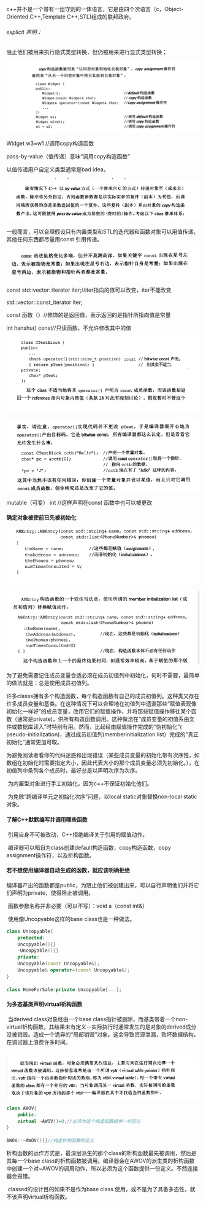 c++并不是一个带有一组守则的一体语言，它是由四个次语言（c，Object-Oriented C++,Template C++,STL)组成的联邦政府。

###### explicit 声明：

阻止他们被用来执行隐式类型转换，但仍被用来进行显式类型转换；



![image-20210729102318565](image\image-20210729102318565.png)

Widget w3=w1                                 //调用copy构造函数

pass-by-value（值传递）意味“调用copy构造函数”

以值传递用户自定义类型通常是bad idea。

![image-20210729103103409](image\image-20210729103103409.png)

一般而言，可以合理假设只有内置类型和STL的迭代器和函数对象可以用值传递。其他任何东西都尽量用const 引用传递。

![image-20210729114907499](image\image-20210729114907499.png)

 const std::vector<int>::iterator iter;//iter指向的值可以改变，iter不能改变

std::vector<int>::const_iterator iter;

const 函数（）//修饰的是返回值，表示返回的是指针所指向值是常量

int hanshu() const//只读函数，不允许修改其中的值

 

![image-20210729174216393](image\image-20210729174216393.png)

![image-20210729173724522](image\image-20210729173724522.png)

mutable（可变） int   //这样声明在const 函数中也可以被更改



#### 确定对象被使前已先被初始化

![image-20210730093755219](image\image-20210730093755219.png)

![image-20210730093729535](image\image-20210730093729535.png)

为了避免需要记住成员变量合适必须在成员初值列中初始化，何时不需要，最简单的做法就是：总是使用成员初值列。



​		许多classs拥有多个构造函数，每个构造函数有自己的成员初值列。这种类又存在许多成员变量和基类。在这种情况下可以合理地在初值列中遗漏那些“赋值表现像初始化一样好”的成员变量，改用它们的赋值操作，并将那些赋值操作移往某个函数（通常是private)，供所有构造函数调用。这种做法在“成员变量的初值系由文件或数据库读入”时特别有用。然而，比起经由赋值操作完成的“伪初始化”( pseudo-initialization)，通过成员初值列(memberinitialization list）完成的“真正初始化”通常更加可取。

为避免阅读者看你的代码迷惑和出现错误（某些成员变量的初始化带有次序性，如数组在初始化时需要指定大小，因此代表大小的那个成员变量必须先初始化。），在初值列中条列各个成员时，最好总是以声明次序为次序。

​	为内置型对象进行手工初始化，因为c++不保证初始化他们。

​	为免除“跨编译单元之初始化次序”问题，以local static对象替换non-local static对象。

#### 了解C++默默编写并调用哪些函数

​	引用自身不可被改动，C++拒绝编译关于引用的赋值动作。

​	编译器可以暗自为class创建default构造函数，copy构造函数，copy assignment操作符，以及析构函数。

#### 若不想使用编译器自动生成的函数，就应该明确拒绝

​	编译器产出的函数都是public，为阻止他们被创建出来，可以自行声明他们并将它们声明为private，使得阻止被调用。

​	函数参数名称并非必要（可以不写）：void a（const int&）

​	使用像Uncopyable这样的base class也是一种做法。

```c++
class Uncopyable{
    protected:
    Uncopyable(){}
    ~Uncopyable(){}
    private:
    Uncopyable(const Uncopyable&);
    Uncopyable& operator=(const Uncopyable&);
}

class HomeForSale:private Uncopyable{...};
```

#### 为多态基类声明virtual析构函数

​	当derived class对象经由一个base class指针被删除，而基类带着一个non-virtual析构函数，其结果未有定义--实际执行时通常发生的是对象的derived成分没被销毁。造成一个诡异的“局部销毁”对象。这会导致资源泄漏，败坏数据结构，在调试器上浪费许多时间。

​	![20210818220514](image\20210818220514.png)



```c++
class AWOV{
    public:
    virtual ~AWOV()=0;//必须为这个纯虚函数提供一份定义
}

AWOV::~AWOV(){}//纯虚析构函数的定义
```

​	析构函数的运作方式是，最深层派生的那个class的析构函数最先被调用，然后是其每一个base class的析构函数被调用。编译器会在AWOV的派生类的析构函数中创建一个对~AWOV的调用动作，所以必须为这个函数提供一份定义。不然连接器会报错。

​	classed的设计目的如果不是作为base class 使用，或不是为了具备多态性，就不该声明virtual析构函数。


